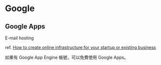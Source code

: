 
# Google

## Google Apps
E-mail hosting

ref. [How to create online infrastructure for your startup or existing business](http://blog.advertan.com/2013/02/google-app-engine-how-to-create-online-infrastructure-for-startup.html)

如果有 Google App Engine 帳號，可以免費使用 Google Apps。
